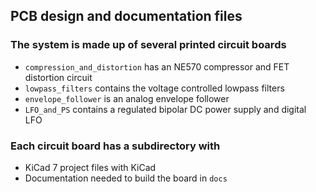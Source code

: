 ## PCB design and documentation files

### The system is made up of several printed circuit boards
- `compression_and_distortion` has an NE570 compressor and FET distortion circuit
- `lowpass_filters` contains the voltage controlled lowpass filters
- `envelope_follower` is an analog envelope follower
- `LFO_and_PS` contains a regulated bipolar DC power supply and digital LFO

### Each circuit board has a subdirectory with
- KiCad 7 project files with KiCad
- Documentation needed to build the board in `docs`
